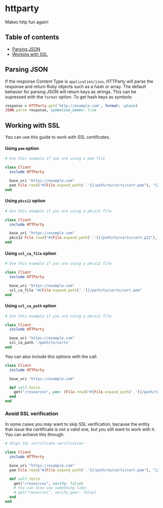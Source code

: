 # httparty

Makes http fun again!

## Table of contents
- [Parsing JSON](#parsing-json)
- [Working with SSL](#working-with-ssl)

## Parsing JSON
If the response Content Type is `application/json`, HTTParty will parse the response and return Ruby objects such as a hash or array. The default behavior for parsing JSON will return keys as strings. This can be supressed with the `format` option. To get hash keys as symbols:

```ruby
response = HTTParty.get('http://example.com', format: :plain)
JSON.parse response, symbolize_names: true
```

## Working with SSL

You can use this guide to work with SSL certificates.

#### Using `pem` option

```ruby
# Use this example if you are using a pem file

class Client
  include HTTParty

  base_uri "https://example.com"
  pem File.read("#{File.expand_path('.')}/path/to/certs/cert.pem"), "123456"
end
```

#### Using `pkcs12` option

```ruby
# Use this example if you are using a pkcs12 file

class Client
  include HTTParty

  base_uri "https://example.com"
  pkcs12 File.read("#{File.expand_path('.')}/path/to/certs/cert.p12"), "123456"
end
```

#### Using `ssl_ca_file` option

```ruby
# Use this example if you are using a pkcs12 file

class Client
  include HTTParty

  base_uri "https://example.com"
  ssl_ca_file "#{File.expand_path('.')}/path/to/certs/cert.pem"
end
```

#### Using `ssl_ca_path` option

```ruby
# Use this example if you are using a pkcs12 file

class Client
  include HTTParty

  base_uri "https://example.com"
  ssl_ca_path '/path/to/certs'
end
```

You can also include this options with the call:

```ruby
class Client
  include HTTParty

  base_uri "https://example.com"

  def self.fetch
    get("/resources", pem: (File.read("#{File.expand_path('.')}/path/to/certs/cert.pem"), "123456")
  end
end
```

### Avoid SSL verification

In some cases you may want to skip SSL verification, because the entity that issue the certificate is not a valid one, but you still want to work with it. You can achieve this through:

```ruby
# Skips SSL certificate verification

class Client
  include HTTParty

  base_uri "https://example.com"
  pem File.read("#{File.expand_path('.')}/path/to/certs/cert.pem"), "123456"

  def self.fetch
    get("/resources", verify: false)
    # You can also use something like:
    # get("resources", verify_peer: false)
  end
end
```
